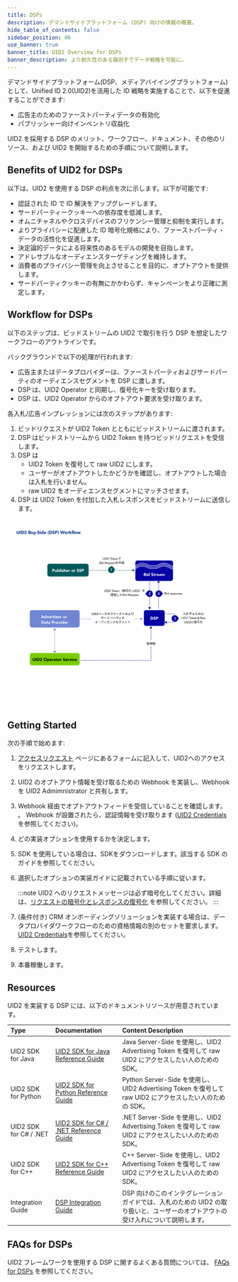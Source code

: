 ```yaml
---
title: DSPs
description: デマンドサイドプラットフォーム (DSP) 向けの情報の概要。
hide_table_of_contents: false
sidebar_position: 06
use_banner: true
banner_title: UID2 Overview for DSPs
banner_description: より耐久性のある識別子でデータ戦略を可能に。
---
```


デマンドサイドプラットフォーム(DSP、メディアバイイングプラットフォーム)として、Unified ID 2.0(UID2)を活用した ID 戦略を実施することで、以下を促進することができます:

- 広告主のためのファーストパーティデータの有効化
- パブリッシャー向けインベントリ収益化

UID2 を採用する DSP のメリット、ワークフロー、ドキュメント、その他のリソース、および UID2 を開始するための手順について説明します。

## Benefits of UID2 for DSPs

以下は、UID2 を使用する DSP の利点を次に示します。以下が可能です:
- 認証された ID で ID 解決をアップグレードします。
- サードパーティークッキーへの依存度を低減します。
- オムニチャネルやクロスデバイスのフリケンシー管理と抑制を実行します。
- よりプライバシーに配慮した ID 暗号化規格により、ファーストパーティ・データの活性化を促進します。
- 決定論的データによる将来性のあるモデルの開発を目指します。
- アドレサブルなオーディエンスターゲティングを維持します。
- 消費者のプライバシー管理を向上させることを目的に、オプトアウトを提供します。
- サードパーティクッキーの有無にかかわらず、キャンペーンをより正確に測定します。

## Workflow for DSPs

以下のステップは、ビッドストリームの UID2 で取引を行う DSP を想定したワークフローのアウトラインです。

バックグラウンドで以下の処理が行われます:
- 広告主またはデータプロバイダーは、ファーストパーティおよびサードパーティのオーディエンスセグメントを DSP に渡します。
- DSP は、UID2 Operator と同期し、復号化キーを受け取ります。
- DSP は、UID2 Operator からのオプトアウト要求を受け取ります。

各入札/広告インプレッションには次のステップがあります:

1. ビッドリクエストが UID2 Token とともにビッドストリームに渡されます。
2. DSP はビッドストリームから UID2 Token を持つビッドリクエストを受信します。
3. DSP は
   - UID2 Token を復号して raw UID2 にします。
   - ユーザーがオプトアウトしたかどうかを確認し、オプトアウトした場合は入札を行いません。
   - raw UID2 をオーディエンスセグメントにマッチさせます。
4. DSP は UID2 Token を付加した入札レスポンスをビッドストリームに送信します。

![Buy-Side Workflow](images/UID2BuySIdeDSPWorkflow.jpg)

## Getting Started

次の手順で始めます:

1. [アクセスリクエスト](/request-access) ページにあるフォームに記入して、UID2へのアクセスをリクエストします。
2. UID2 のオプトアウト情報を受け取るための Webhook を実装し、Webhook を UID2 Admimnistrator と共有します。
3. Webhook 経由でオプトアウトフィードを受信していることを確認します。<br/>。
    Webhook が設置されたら、認証情報を受け取ります ([UID2 Credentials](../getting-started/gs-credentials.md) を参照してください)。
4. どの実装オプションを使用するかを決定します。
5. SDK を使用している場合は、SDKをダウンロードします。該当する SDK のガイドを参照してください。
6. 選択したオプションの実装ガイドに記載されている手順に従います。

    :::note
    UID2 へのリクエストメッセージは必ず暗号化してください。詳細は、[リクエストの暗号化とレスポンスの復号化](../getting-started/gs-encryption-decryption.md) を参照してください。
    :::
7. (条件付き) CRM オンボーディングソリューションを実装する場合は、データプロバイダワークフローのための資格情報の別のセットを要求します。[UID2 Credentials](../getting-started/gs-credentials.md)を参照してください。
8. テストします。
9. 本番稼働します。

## Resources

UID2 を実装する DSP には、以下のドキュメントリソースが用意されています。

| Type| Documentation | Content Description |
| :--- | :--- | :--- |
| UID2 SDK for Java | [UID2 SDK for Java Reference Guide](../sdks/uid2-sdk-ref-java.md) | Java Server-Side を使用し、UID2 Advertising Token を復号して raw UID2 にアクセスしたい人のための SDK。 |
| UID2 SDK for Python | [UID2 SDK for Python Reference Guide](../sdks/uid2-sdk-ref-python.md) | Python Server-Side を使用し、UID2 Advertising Token を復号して raw UID2 にアクセスしたい人のための SDK。 |
| UID2 SDK for C# / .NET | [UID2 SDK for C# / .NET Reference Guide](../sdks/uid2-sdk-ref-csharp-dotnet.md) | .NET Server-Side を使用し、UID2 Advertising Token を復号して raw UID2 にアクセスしたい人のための SDK。 |
| UID2 SDK for C++ | [UID2 SDK for C++ Reference Guide](../sdks/uid2-sdk-ref-cplusplus.md) | C++ Server-Side を使用し、UID2 Advertising Token を復号して raw UID2 にアクセスしたい人のための SDK。 |
| Integration Guide | [DSP Integration Guide](../guides/dsp-guide.md) | DSP 向けのこのインテグレーションガイドでは、入札のための UID2 の取り扱いと、ユーザーのオプトアウトの受け入れについて説明します。 |

<!-- ## Integration Requirements
To integrate with UID2 to receive UID2s from brands (as first-party data) and data providers (as third-party data) and leverage them to inform bidding on UID2s in the bid stream, the buy-side participants must meet the following requirements:
- Accept data in the form of UID2s
- Bid on data in the form of UID2s
- Build a webhook for honoring opt-out requests
- Sync encryption keys daily with the UID2 Administrator
For details, see [DSP Integration Guide](../guides/dsp-guide.md).
Optionally, if DSPs want to generate UID2s themselves from DII, they can also follow the [Third-Party Data Provider Workflow](overview-data-providers.md#workflow-for-data-providers). -->

## FAQs for DSPs

UID2 フレームワークを使用する DSP に関するよくある質問については、 [FAQs for DSPs](../getting-started/gs-faqs.md#faqs-for-dsps) を参照してください。